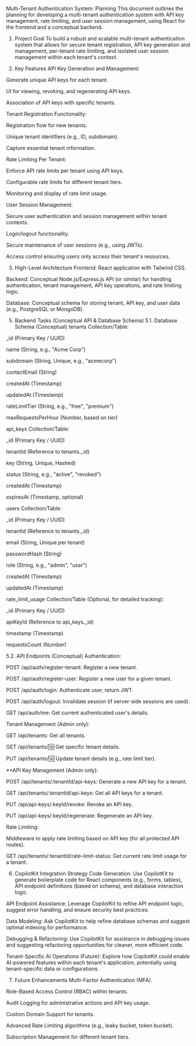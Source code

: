 Multi-Tenant Authentication System: Planning
This document outlines the planning for developing a multi-tenant authentication system with API key management, rate limiting, and user session management, using React for the frontend and a conceptual backend.

1. Project Goal
To build a robust and scalable multi-tenant authentication system that allows for secure tenant registration, API key generation and management, per-tenant rate limiting, and isolated user session management within each tenant's context.

2. Key Features
API Key Generation and Management:

Generate unique API keys for each tenant.

UI for viewing, revoking, and regenerating API keys.

Association of API keys with specific tenants.

Tenant Registration Functionality:

Registration flow for new tenants.

Unique tenant identifiers (e.g., ID, subdomain).

Capture essential tenant information.

Rate Limiting Per Tenant:

Enforce API rate limits per tenant using API keys.

Configurable rate limits for different tenant tiers.

Monitoring and display of rate limit usage.

User Session Management:

Secure user authentication and session management within tenant contexts.

Login/logout functionality.

Secure maintenance of user sessions (e.g., using JWTs).

Access control ensuring users only access their tenant's resources.

3. High-Level Architecture
Frontend: React application with Tailwind CSS.

Backend: Conceptual Node.js/Express.js API (or similar) for handling authentication, tenant management, API key operations, and rate limiting logic.

Database: Conceptual schema for storing tenant, API key, and user data (e.g., PostgreSQL or MongoDB).

5. Backend Tasks (Conceptual API & Database Schema)
5.1. Database Schema (Conceptual)
tenants Collection/Table:

_id (Primary Key / UUID)

name (String, e.g., "Acme Corp")

subdomain (String, Unique, e.g., "acmecorp")

contactEmail (String)

createdAt (Timestamp)

updatedAt (Timestamp)

rateLimitTier (String, e.g., "free", "premium")

maxRequestsPerHour (Number, based on tier)

api_keys Collection/Table:

_id (Primary Key / UUID)

tenantId (Reference to tenants._id)

key (String, Unique, Hashed)

status (String, e.g., "active", "revoked")

createdAt (Timestamp)

expiresAt (Timestamp, optional)

users Collection/Table:

_id (Primary Key / UUID)

tenantId (Reference to tenants._id)

email (String, Unique per tenant)

passwordHash (String)

role (String, e.g., "admin", "user")

createdAt (Timestamp)

updatedAt (Timestamp)

rate_limit_usage Collection/Table (Optional, for detailed tracking):

_id (Primary Key / UUID)

apiKeyId (Reference to api_keys._id)

timestamp (Timestamp)

requestsCount (Number)

5.2. API Endpoints (Conceptual)
Authentication:

POST /api/auth/register-tenant: Register a new tenant.

POST /api/auth/register-user: Register a new user for a given tenant.

POST /api/auth/login: Authenticate user, return JWT.

POST /api/auth/logout: Invalidate session (if server-side sessions are used).

GET /api/auth/me: Get current authenticated user's details.

Tenant Management (Admin only):

GET /api/tenants: Get all tenants.

GET /api/tenants/:id: Get specific tenant details.

PUT /api/tenants/:id: Update tenant details (e.g., rate limit tier).

**API Key Management (Admin only):

POST /api/tenants/:tenantId/api-keys: Generate a new API key for a tenant.

GET /api/tenants/:tenantId/api-keys: Get all API keys for a tenant.

PUT /api/api-keys/:keyId/revoke: Revoke an API key.

PUT /api/api-keys/:keyId/regenerate: Regenerate an API key.

Rate Limiting:

Middleware to apply rate limiting based on API key (for all protected API routes).

GET /api/tenants/:tenantId/rate-limit-status: Get current rate limit usage for a tenant.

6. CopilotKit Integration Strategy
Code Generation: Use CopilotKit to generate boilerplate code for React components (e.g., forms, tables), API endpoint definitions (based on schema), and database interaction logic.

API Endpoint Assistance: Leverage CopilotKit to refine API endpoint logic, suggest error handling, and ensure security best practices.

Data Modeling: Ask CopilotKit to help refine database schemas and suggest optimal indexing for performance.

Debugging & Refactoring: Use CopilotKit for assistance in debugging issues and suggesting refactoring opportunities for cleaner, more efficient code.

Tenant-Specific AI Operations (Future): Explore how CopilotKit could enable AI-powered features within each tenant's application, potentially using tenant-specific data or configurations.

7. Future Enhancements
Multi-Factor Authentication (MFA).

Role-Based Access Control (RBAC) within tenants.

Audit Logging for administrative actions and API key usage.

Custom Domain Support for tenants.

Advanced Rate Limiting algorithms (e.g., leaky bucket, token bucket).

Subscription Management for different tenant tiers.